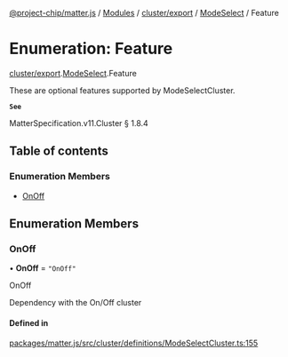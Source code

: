 [@project-chip/matter.js](../README.md) / [Modules](../modules.md) / [cluster/export](../modules/cluster_export.md) / [ModeSelect](../modules/cluster_export.ModeSelect.md) / Feature

# Enumeration: Feature

[cluster/export](../modules/cluster_export.md).[ModeSelect](../modules/cluster_export.ModeSelect.md).Feature

These are optional features supported by ModeSelectCluster.

**`See`**

MatterSpecification.v11.Cluster § 1.8.4

## Table of contents

### Enumeration Members

- [OnOff](cluster_export.ModeSelect.Feature.md#onoff)

## Enumeration Members

### OnOff

• **OnOff** = ``"OnOff"``

OnOff

Dependency with the On/Off cluster

#### Defined in

[packages/matter.js/src/cluster/definitions/ModeSelectCluster.ts:155](https://github.com/project-chip/matter.js/blob/904d0c9b952b91f28a21803759c5e5c66ee4d272/packages/matter.js/src/cluster/definitions/ModeSelectCluster.ts#L155)
